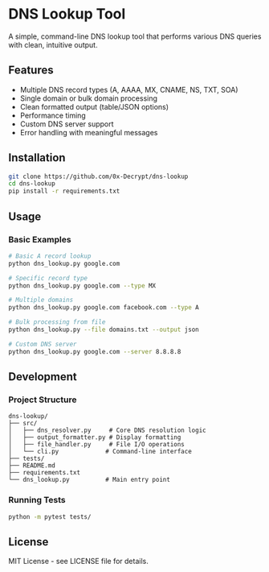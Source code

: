 # DNS Lookup Tool

A simple, command-line DNS lookup tool that performs various DNS queries with clean, intuitive output.

## Features

- Multiple DNS record types (A, AAAA, MX, CNAME, NS, TXT, SOA)
- Single domain or bulk domain processing
- Clean formatted output (table/JSON options)
- Performance timing
- Custom DNS server support
- Error handling with meaningful messages

## Installation

```bash
git clone https://github.com/0x-Decrypt/dns-lookup
cd dns-lookup
pip install -r requirements.txt
```

## Usage

### Basic Examples

```bash
# Basic A record lookup
python dns_lookup.py google.com

# Specific record type
python dns_lookup.py google.com --type MX

# Multiple domains
python dns_lookup.py google.com facebook.com --type A

# Bulk processing from file
python dns_lookup.py --file domains.txt --output json

# Custom DNS server
python dns_lookup.py google.com --server 8.8.8.8
```

## Development

### Project Structure
```
dns-lookup/
├── src/
│   ├── dns_resolver.py     # Core DNS resolution logic
│   ├── output_formatter.py # Display formatting
│   ├── file_handler.py     # File I/O operations
│   └── cli.py             # Command-line interface
├── tests/
├── README.md
├── requirements.txt
└── dns_lookup.py          # Main entry point
```

### Running Tests
```bash
python -m pytest tests/
```

## License

MIT License - see LICENSE file for details.
